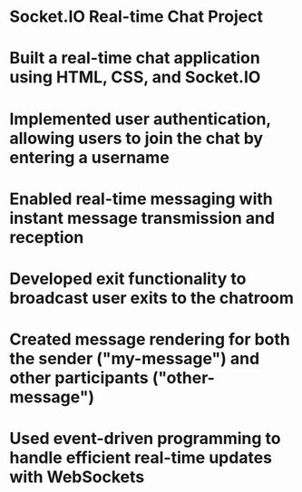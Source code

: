 #  Socket.IO Real-time Chat Project

# Built a real-time chat application using HTML, CSS, and Socket.IO
# Implemented user authentication, allowing users to join the chat by entering a username
# Enabled real-time messaging with instant message transmission and reception
# Developed exit functionality to broadcast user exits to the chatroom
# Created message rendering for both the sender ("my-message") and other participants ("other-message")
# Used event-driven programming to handle efficient real-time updates with WebSockets
